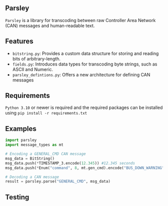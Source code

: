 ## Parsley
```Parsley``` is a library for transcoding between raw Controller Area Network (CAN) messages and human-readable text.

## Features
- ```bitstring.py```: Provides a custom data structure for storing and reading bits of arbitrary-length.
- ```fields.py```: Introduces data types for transcoding byte strings, such as ASCII and Numeric.
- ```parsley_defintions.py```: Offers a new architecture for defining CAN messages

## Requirements
```Python 3.10``` or newer is required and the required packages can be installed using `pip install -r requirements.txt`

## Examples

``` python
import parsley
import message_types as mt

# Encoding a GENERAL_CMD CAN message
msg_data = BitString()
msg_data.push(*TIMESTAMP_3.encode(12.345)) #12.345 seconds
msg_data.push(*Enum("command", 8, mt.gen_cmd).encode("BUS_DOWN_WARNING"))

# Decoding a CAN message
result = parsley.parse("GENERAL_CMD", msg_data)

```

## Testing

<!-- TODO: Add how to include parsley as a submodule into other libraries -->

<!-- TODO: I remember the guy who added Omnibus's parsley needed to do some license thing -->